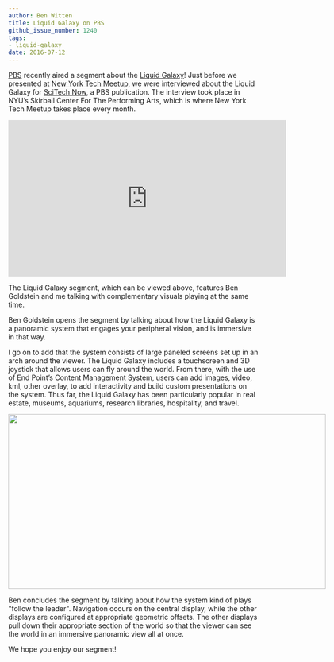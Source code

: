 ```yaml
---
author: Ben Witten
title: Liquid Galaxy on PBS
github_issue_number: 1240
tags:
- liquid-galaxy
date: 2016-07-12
---
```


[PBS](http://www.pbs.org/) recently aired a segment about the [Liquid Galaxy](https://liquidgalaxy.endpoint.com/)! Just before we presented at [New York Tech Meetup](/blog/2016/01/liquid-galaxy-at-new-york-tech-meetup_4), we were interviewed about the Liquid Galaxy for [SciTech Now](http://www.scitechnow.org/), a PBS publication. The interview took place in NYU’s Skirball Center For The Performing Arts, which is where New York Tech Meetup takes place every month. 

<iframe allowfullscreen="" frameborder="0" height="315" src="https://www.youtube.com/embed/aZxWTgR8w3U" width="560"></iframe>

The Liquid Galaxy segment, which can be viewed above, features Ben Goldstein and me talking with complementary visuals playing at the same time.

Ben Goldstein opens the segment by talking about how the Liquid Galaxy is a panoramic system that engages your peripheral vision, and is immersive in that way. 

I go on to add that the system consists of large paneled screens set up in an arch around the viewer. The Liquid Galaxy includes a touchscreen and 3D joystick that allows users can fly around the world. From there, with the use of End Point’s Content Management System, users can add images, video, kml, other overlay, to add interactivity and build custom presentations on the system. Thus far, the Liquid Galaxy has been particularly popular in real estate, museums, aquariums, research libraries, hospitality, and travel. 

<div class="separator" style="clear: both; text-align: center;"><a href="/blog/2016/07/liquid-galaxy-on-pbs/image-0-big.png" imageanchor="1" style="clear: left; float: left; margin-bottom: 1em; margin-right: 1em;"><img border="0" height="352" src="/blog/2016/07/liquid-galaxy-on-pbs/image-0.png" width="640"/></a></div>

Ben concludes the segment by talking about how the system kind of plays "follow the leader". Navigation occurs on the central display, while the other displays are configured at appropriate geometric offsets. The other displays pull down their appropriate section of the world so that the viewer can see the world in an immersive panoramic view all at once. 

We hope you enjoy our segment!


